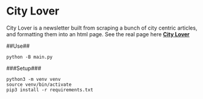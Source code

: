 # City Lover

City Lover is a newsletter built from scraping a bunch of city centric articles, and formatting them into an html page. See the real page here **[City Lover](https://www.gabrielhn.com/topics/city/)**

##Use##
```
python -B main.py
```

###Setup###
```
python3 -m venv venv
source venv/bin/activate
pip3 install -r requirements.txt
```
